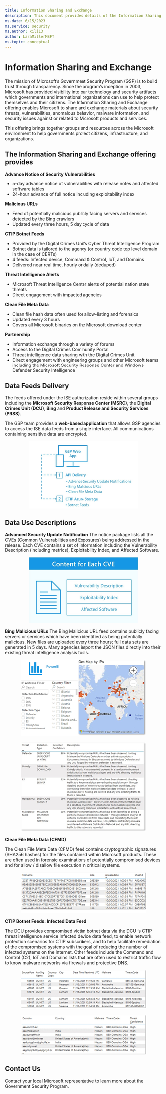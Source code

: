 ```yaml
---
title: Information Sharing and Exchange
description: This document provides details of the Information Sharing and Exchange offering that enables Microsoft to share and exchange materials related to Microsoft products and services.
ms.date: 6/15/2023
ms.service: security
ms.author: xili13
author: LaraMillerMSFT
ms.topic: conceptual
---
```



# Information Sharing and Exchange

The mission of Microsoft’s Government Security Program (GSP) is to build trust through transparency. Since the program’s inception in 2003, Microsoft has provided visibility into our technology and security artifacts which governments and international organizations can use to help protect themselves and their citizens. The Information Sharing and Exchange offering enables Microsoft to share and exchange materials about security threats, vulnerabilities, anomalous behavior, malware information, and security issues against or related to Microsoft products and services. 

This offering brings together groups and resources across the Microsoft environment to help governments protect citizens, infrastructure, and organizations.


## The Information Sharing and Exchange offering provides      
**Advance Notice of Security Vulnerabilities**

- 5-day advance notice of vulnerabilities with release notes and affected software tables
- 24-hour advance of full notice including exploitability index

**Malicious URLs**

- Feed of potentially malicious publicly facing servers and services detected by the Bing crawlers
- Updated every three hours, 5 day cycle of data

**CTIP Botnet Feeds**

- Provided by the Digital Crimes Unit’s Cyber Threat Intelligence Program
- Botnet data is tailored to the agency (or country code top level domain in the case of CERTs)
- 4 feeds: Infected device, Command & Control, IoT, and Domains
- Delivered near real time, hourly or daily (deduped)

**Threat Intelligence Alerts**

- Microsoft Threat Intelligence Center alerts of potential nation state threats
- Direct engagement with impacted agencies
  
**Clean File Meta Data**

- Clean file hash data often used for allow-listing and forensics
- Updated every 3 hours
- Covers all Microsoft binaries on the Microsoft download center

**Partnership**

- Information exchange through a variety of forums
- Access to the Digital Crimes Community Portal
- Threat intelligence data sharing with the Digital Crimes Unit
- Direct engagement with engineering groups and other Microsoft teams including the Microsoft Security Response Center and Windows Defender Security Intelligence


## Data Feeds Delivery
The feeds offered under the ISE authorization reside within several groups including the **Microsoft Security Response Center (MSRC)**, the **Digital Crimes Unit (DCU)**, **Bing** and **Product Release and Security Services (PRSS)**.

The GSP team provides a **web-based application** that allows GSP agencies to access the ISE data feeds from a single interface. All communications containing sensitive data are encrypted.
   
<center><img src="../media/security-gsp/DataFeedDelivery.jpg" width="70%" alt="Data Feed delivery" data-linktype="relative-path"/></center> 


## Data Use Descriptions

**Advanced Security Update Notification**
The notice package lists all the CVEs (Common Vulnerabilities and Exposures) being addressed in the release. Each CVE contains a set of information including the Vulnerability Description (including metrics), Exploitability Index, and Affected Software.
<center><img src="../media/security-gsp/ContentforEachCVE.jpg" width="70%" alt="Content for each CVE" data-linktype="relative-path"/></center> 

**Bing Malicious URLs**
The Bing Malicious URL feed contains publicly facing servers or services which have been identified as being potentially malicious. New files are uploaded every three hours; full data sets are generated in 5 days. Many agencies import the JSON files directly into their existing threat intelligence analysis tools. 
<center><img src="../media/security-gsp/BingMURL1.jpg" width="80%" alt="Geo map of IPs" data-linktype="relative-path"/></center> 
<br/>
<center><img src="../media/security-gsp/BingMURL2.jpg" width="80%" alt="Threat types" data-linktype="relative-path"/></center>     

**Clean File Meta Data (CFMD)**

The Clean File Meta Data (CFMD) feed contains cryptographic signatures (SHA256 hashes) for the files contained within Microsoft products. These are often used in forensic examinations of potentially compromised devices and for allow / disallow file execution in critical systems.
<center><img src="../media/security-gsp/CleanFileMetaData.jpg" width="80%" alt="Clean File Metadata" data-linktype="relative-path"/></center>     

**CTIP Botnet Feeds: Infected Data Feed**

The DCU provides compromised victim botnet data via the DCU ‘s CTIP threat intelligence service Infected device data feed, to enable network protection scenarios for CTIP subscribers, and to help facilitate remediation of the compromised systems with the goal of reducing the number of infected systems on the Internet. 
Other feeds include the Command and Control (C2), IoT and Domains lists that are often used to restrict traffic flow to know malware networks via firewalls and protective DNS.

<center><img src="../media/security-gsp/CTIP1.jpg" width="80%" alt="CTIP data" data-linktype="relative-path"/></center> 
<br/>
<center><img src="../media/security-gsp/CTIP2.jpg" width="80%" alt="CTIP data" data-linktype="relative-path"/></center>   


## Contact Us   

Contact your local Microsoft representative to learn more about the Government Security Program.   
